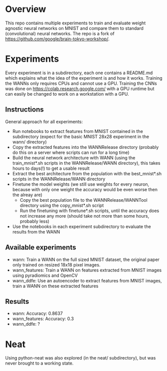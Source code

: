 # Overview
This repo contains multiple experiments to train and evaluate weight agnostic neural networks on MNIST and compare them to standard (convolutional) neural networks.
The repo is a fork of https://github.com/google/brain-tokyo-workshop/.

# Experiments
Every experiment is in a subdirectory, each one contains a README.md which explains what the idea of the experiment is and how it works.
Training the WANNs only requires CPUs and cannot use a GPU. Training the CNNs was done on https://colab.research.google.com/ with a GPU runtime
but can easily be changed to work on a workstation with a GPU.

## Instructions
General approach for all experiments:
* Run notebooks to extract features from MNIST contained in the subdirectory (expect for the basic MNIST 28x28 experiment in the wann/ directory)
* Copy the extracted features into the WANNRelease directory (probably do this on a server where scripts can run for a long time)
* Build the neural network architecture with WANN (using the train_mnist*.sh scripts in the WANNRelease/WANN directory), this takes hours to days(!) to get a usable result
* Extract the best architecture from the population with the best_mnist*.sh scripts in the WANNRelease/WANN directory
* Finetune the model weights (we still use weights for every neuron, because with only one weight the accuracy would be even worse then the alreay are)
  * Copy the best population file to the WANNRelease/WANNTool directory using the copy_mnist*.sh script
  * Run the finetuning with finetune*.sh scripts, until the accuracy does not increase any more (should take not more than some hours, probably less)
* Use the notebooks in each experiment subdirectory to evaluate the results from the WANN

## Available experiments
* wann: Train a WANN on the full sized MNIST dataset, the original paper only trained on resized 18x18 pixel images.
* wann_features: Train a WANN on features extracted from MNIST images using pyradiomics and OpenCV
* wann_ddfe: Use an autoencoder to extract features from MNIST images, train a WANN on these extracted features

## Results
* wann: Accuracy: 0.8637
* wann_features: Accuracy: 0.3
* wann_ddfe: ?

# Neat
Using python-neat was also explored (in the neat/ subdirectory), but was never brought to a working state.
